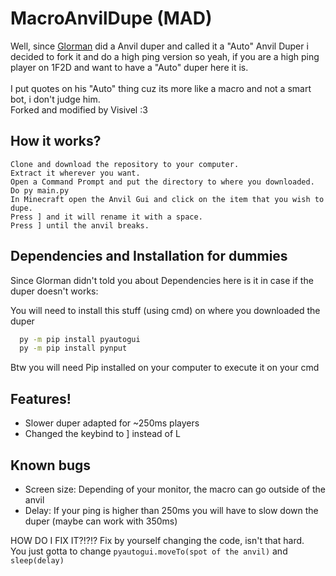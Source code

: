 #  MacroAnvilDupe (MAD)
Well, since [Glorman](https://github.com/GGlorman/AnvilDupe) did a Anvil duper and called it a "Auto" Anvil Duper i decided to fork it and do a high ping version so yeah, if you are a high ping player on 1F2D and want to have a "Auto" duper here it is.\
\
I put quotes on his "Auto" thing cuz its more like a macro and not a smart bot, i don't judge him.\
Forked and modified by Visivel :3
## How it works?

`Clone and download the repository to your computer.`\
`Extract it wherever you want.`\
`Open a Command Prompt and put the directory to where you downloaded.`\
`Do py main.py`\
`In Minecraft open the Anvil Gui and click on the item that you wish to dupe.`\
`Press ] and it will rename it with a space.`\
`Press ] until the anvil breaks.`

## Dependencies and Installation for dummies

Since Glorman didn't told you about Dependencies here is it in case if the duper doesn't works:

You will need to install this stuff (using cmd) on where you downloaded the duper

```bash
  py -m pip install pyautogui
  py -m pip install pynput
```
Btw you will need Pip installed on your computer to execute it on your cmd
    
## Features!

- Slower duper adapted for ~250ms players
- Changed the keybind to ] instead of L


## Known bugs

- Screen size: 
Depending of your monitor, the macro can go outside of the anvil
- Delay: 
If your ping is higher than 250ms you will have to slow down the duper (maybe can work with 350ms)

HOW DO I FIX IT?!?!? Fix by yourself changing the code, isn't that hard.\
You just gotta to change `pyautogui.moveTo(spot of the anvil)` and `sleep(delay)`

  
